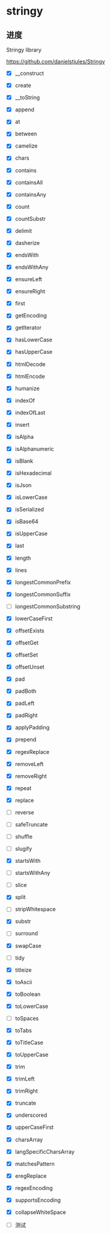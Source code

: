 # stringy

## 进度

Stringy library

https://github.com/danielstjules/Stringy

- [x] __construct

- [x] create

- [x] __toString

- [x] append

- [x] at

- [x] between

- [x] camelize

- [x] chars

- [x] contains

- [x] containsAll

- [x] containsAny

- [x] count

- [x] countSubstr

- [x] delimit

- [x] dasherize

- [x] endsWith

- [x] endsWithAny

- [x] ensureLeft

- [x] ensureRight

- [x] first

- [x] getEncoding

- [x] getIterator

- [x] hasLowerCase

- [x] hasUpperCase

- [x] htmlDecode

- [x] htmlEncode

- [x] humanize

- [x] indexOf

- [x] indexOfLast

- [x] insert

- [x] isAlpha

- [x] isAlphanumeric

- [x] isBlank

- [x] isHexadecimal

- [x] isJson

- [x] isLowerCase

- [x] isSerialized

- [x] isBase64

- [x] isUpperCase

- [x] last

- [x] length

- [x] lines

- [x] longestCommonPrefix

- [x] longestCommonSuffix

- [ ] longestCommonSubstring

- [x] lowerCaseFirst

- [x] offsetExists

- [x] offsetGet

- [x] offsetSet

- [x] offsetUnset

- [x] pad

- [x] padBoth

- [x] padLeft

- [x] padRight

- [x] applyPadding

- [x] prepend

- [x] regexReplace

- [x] removeLeft

- [x] removeRight

- [x] repeat

- [x] replace

- [ ] reverse

- [ ] safeTruncate

- [ ] shuffle

- [ ] slugify

- [x] startsWith

- [ ] startsWithAny

- [ ] slice

- [x] split

- [ ] stripWhitespace

- [x] substr

- [ ] surround

- [x] swapCase

- [ ] tidy

- [x] titleize

- [x] toAscii

- [x] toBoolean

- [x] toLowerCase

- [ ] toSpaces

- [x] toTabs

- [x] toTitleCase

- [x] toUpperCase

- [x] trim

- [x] trimLeft

- [x] trimRight

- [x] truncate

- [x] underscored

- [x] upperCaseFirst

- [x] charsArray

- [x] langSpecificCharsArray

- [x] matchesPattern

- [x] eregReplace

- [x] regexEncoding

- [x] supportsEncoding

- [x] collapseWhiteSpace

- [ ] 测试